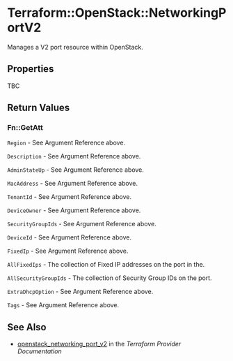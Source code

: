 # Terraform::OpenStack::NetworkingPortV2

Manages a V2 port resource within OpenStack.

## Properties

TBC

## Return Values

### Fn::GetAtt

`Region` - See Argument Reference above.

`Description` - See Argument Reference above.

`AdminStateUp` - See Argument Reference above.

`MacAddress` - See Argument Reference above.

`TenantId` - See Argument Reference above.

`DeviceOwner` - See Argument Reference above.

`SecurityGroupIds` - See Argument Reference above.

`DeviceId` - See Argument Reference above.

`FixedIp` - See Argument Reference above.

`AllFixedIps` - The collection of Fixed IP addresses on the port in the.

`AllSecurityGroupIds` - The collection of Security Group IDs on the port.

`ExtraDhcpOption` - See Argument Reference above.

`Tags` - See Argument Reference above.

## See Also

* [openstack_networking_port_v2](https://www.terraform.io/docs/providers/openstack/r/networking_port_v2.html) in the _Terraform Provider Documentation_